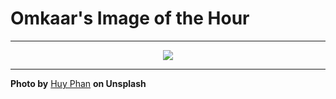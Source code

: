 # Omkaar's Image of the Hour

---

<div align="center">

<a href="https://unsplash.com/photos/a-modern-home-office-with-framed-art-and-an-aquarium-yYEiSC3opvM">
  <img src="https://images.unsplash.com/photo-1742198832597-e43588e8ad28?crop=entropy&cs=tinysrgb&fit=max&fm=jpg&ixid=M3w3NjA2Nzh8MHwxfHJhbmRvbXx8fHx8fHx8fDE3NTM3MzY0MDB8&ixlib=rb-4.1.0&q=80&w=1080" style="max-width:100%; height:auto;">
</a>



</div>

---

**Photo by** [Huy Phan](https://unsplash.com/@huyphan2602) **on Unsplash**
